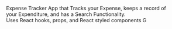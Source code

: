 Expense Tracker App
that Tracks your Expense, 
keeps a record of
<br>
your Expenditure, and has a Search Functionality.
<br>
Uses React hooks, props, and React
styled components G
